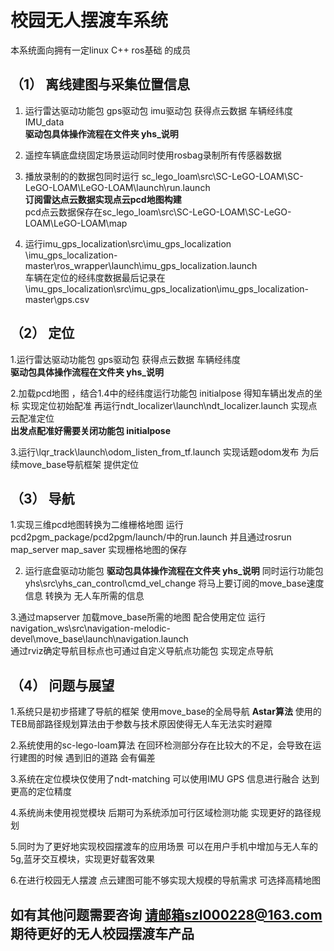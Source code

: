 # 校园无人摆渡车系统  
  
本系统面向拥有一定linux C++ ros基础 的成员  
  
##  （1） 离线建图与采集位置信息  
1. 运行雷达驱动功能包 gps驱动包 imu驱动包 获得点云数据 车辆经纬度 IMU_data  
   **驱动包具体操作流程在文件夹 yhs_说明**  
     
2. 遥控车辆底盘绕固定场景运动同时使用rosbag录制所有传感器数据  
     
3. 播放录制的的数据包同时运行 sc_lego_loam\src\SC-LeGO-LOAM\SC-LeGO-LOAM\LeGO-LOAM\launch\run.launch  
**订阅雷达点云数据实现点云pcd地图构建**  
   pcd点云数据保存在sc_lego_loam\src\SC-LeGO-LOAM\SC-LeGO-LOAM\LeGO-LOAM\map  
     
4. 运行imu_gps_localization\src\imu_gps_localization  
   \imu_gps_localization-master\ros_wrapper\launch\imu_gps_localization.launch  
   车辆在定位的经纬度数据最后记录在\imu_gps_localization\src\imu_gps_localization\imu_gps_localization-master\gps.csv
  
##  （2） 定位  
1.运行雷达驱动功能包 gps驱动包 获得点云数据 车辆经纬度  
  **驱动包具体操作流程在文件夹 yhs_说明**  
  
2.加载pcd地图 ，结合1.4中的经纬度运行功能包 initialpose 得知车辆出发点的坐标 实现定位初始配准 再运行ndt_localizer\launch\ndt_localizer.launch 实现点云配准定位  
**出发点配准好需要关闭功能包 initialpose**  

3.运行\lqr_track\launch\odom_listen_from_tf.launch 实现话题odom发布 为后续move_base导航框架 提供定位  
  
 ##  （3） 导航  
1.实现三维pcd地图转换为二维栅格地图 运行pcd2pgm_package/pcd2pgm/launch/中的run.launch 并且通过rosrun map_server map_saver 实现栅格地图的保存  
  
2. 运行底盘驱动功能包 **驱动包具体操作流程在文件夹 yhs_说明**
   同时运行功能包yhs\src\yhs_can_control\cmd_vel_change 将马上要订阅的move_base速度信息 转换为 无人车所需的信息  
     
3.通过mapserver 加载move_base所需的地图 配合使用定位 运行navigation_ws\src\navigation-melodic-devel\move_base\launch\navigation.launch  
通过rviz确定导航目标点也可通过自定义导航点功能包  实现定点导航
  
 ##  （4） 问题与展望  
 1.系统只是初步搭建了导航的框架 使用move_base的全局导航 **Astar算法**  使用的TEB局部路径规划算法由于参数与技术原因使得无人车无法实时避障  
   
 2.系统使用的sc-lego-loam算法 在回环检测部分存在比较大的不足，会导致在运行建图的时候 遇到旧的道路 会有偏差  
   
 3.系统在定位模块仅使用了ndt-matching 可以使用IMU GPS 信息进行融合 达到更高的定位精度  
   
 4.系统尚未使用视觉模块 后期可为系统添加可行区域检测功能 实现更好的路径规划  
   
 5.同时为了更好地实现校园摆渡车的应用场景 可以在用户手机中增加与无人车的5g,蓝牙交互模块，实现更好载客效果  
   
 6.在进行校园无人摆渡 点云建图可能不够实现大规模的导航需求 可选择高精地图  
   
 ## 如有其他问题需要咨询 请邮箱szl000228@163.com 期待更好的无人校园摆渡车产品

 
